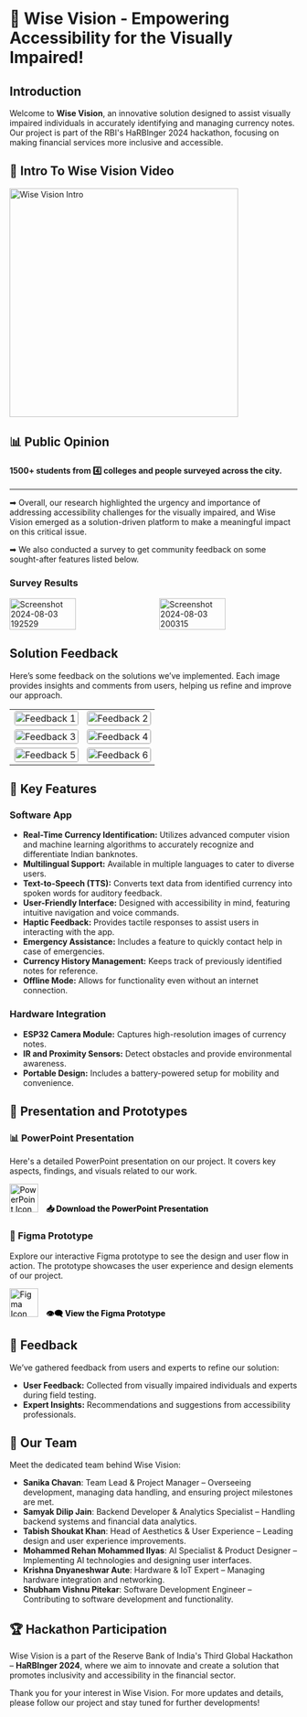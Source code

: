 # 🌟 Wise Vision - Empowering Accessibility for the Visually Impaired!

## Introduction

Welcome to **Wise Vision**, an innovative solution designed to assist visually impaired individuals in accurately identifying and managing currency notes. Our project is part of the RBI's HaRBInger 2024 hackathon, focusing on making financial services more inclusive and accessible. 

## 🎥 Intro To Wise Vision Video

<a href="https://www.youtube.com/watch?v=ie2VbtLP_94&t=8s" target="_blank">
  <img src="https://github.com/user-attachments/assets/6ecacbda-f980-4583-b8a3-4b122e28ff79" alt="Wise Vision Intro" width="400"/>
</a>

## 📊 Public Opinion

#### 1500+ students from 4️⃣ colleges and people surveyed across the city.

---

➡ Overall, our research highlighted the urgency and importance of addressing accessibility challenges for the visually impaired, and Wise Vision emerged as a solution-driven platform to make a meaningful impact on this critical issue.

➡ We also conducted a survey to get community feedback on some sought-after features listed below.

### Survey Results
<div style="display: flex; justify-content: space-between;">
  <img src="https://github.com/user-attachments/assets/4af63c09-3120-4efe-b0d3-41c710d1d381" alt="Screenshot 2024-08-03 192529" style="width: 48%;"/>
  <img src="https://github.com/user-attachments/assets/c86465c6-d2ce-48d3-b940-fe62516b6447" alt="Screenshot 2024-08-03 200315" style="width: 48%;"/>
</div>

## Solution Feedback

<p>Here’s some feedback on the solutions we’ve implemented. Each image provides insights and comments from users, helping us refine and improve our approach.</p>

<table>
  <tr>
    <td>
      <img src="https://github.com/user-attachments/assets/d21b933b-6140-417b-bcac-3bbece653fa8" alt="Feedback 1" style="width: 100%; height: auto; border: 1px solid #ccc; border-radius: 4px;"/>
    </td>
    <td>
      <img src="https://github.com/user-attachments/assets/16e5288c-7229-41c2-8af0-b52921ef718b" alt="Feedback 2" style="width: 100%; height: auto; border: 1px solid #ccc; border-radius: 4px;"/>
    </td>
  </tr>
  <tr>
    <td>
      <img src="https://github.com/user-attachments/assets/a414efca-ea13-44f0-ad2f-76bfcce97bb5" alt="Feedback 3" style="width: 100%; height: auto; border: 1px solid #ccc; border-radius: 4px;"/>
    </td>
    <td>
      <img src="https://github.com/user-attachments/assets/18c9fa35-f3ed-4f05-818b-4497834da1b4" alt="Feedback 4" style="width: 100%; height: auto; border: 1px solid #ccc; border-radius: 4px;"/>
    </td>
  </tr>
  <tr>
    <td>
      <img src="https://github.com/user-attachments/assets/34e000fb-fb5c-4b31-9dc9-1c0d63affecf" alt="Feedback 5" style="width: 100%; height: auto; border: 1px solid #ccc; border-radius: 4px;"/>
    </td>
    <td>
      <img src="https://github.com/user-attachments/assets/97e1ed43-436b-401a-a8af-0d3d281553bf" alt="Feedback 6" style="width: 100%; height: auto; border: 1px solid #ccc; border-radius: 4px;"/>
    </td>
  </tr>
</table>


## 🚀 Key Features

### **Software App**

- **Real-Time Currency Identification:** Utilizes advanced computer vision and machine learning algorithms to accurately recognize and differentiate Indian banknotes.
- **Multilingual Support:** Available in multiple languages to cater to diverse users.
- **Text-to-Speech (TTS):** Converts text data from identified currency into spoken words for auditory feedback.
- **User-Friendly Interface:** Designed with accessibility in mind, featuring intuitive navigation and voice commands.
- **Haptic Feedback:** Provides tactile responses to assist users in interacting with the app.
- **Emergency Assistance:** Includes a feature to quickly contact help in case of emergencies.
- **Currency History Management:** Keeps track of previously identified notes for reference.
- **Offline Mode:** Allows for functionality even without an internet connection.

### **Hardware Integration**

- **ESP32 Camera Module:** Captures high-resolution images of currency notes.
- **IR and Proximity Sensors:** Detect obstacles and provide environmental awareness.
- **Portable Design:** Includes a battery-powered setup for mobility and convenience.

## 📁 Presentation and Prototypes

### 📊 PowerPoint Presentation

<p>Here's a detailed PowerPoint presentation on our project. It covers key aspects, findings, and visuals related to our work.</p>

<a href="https://github.com/user-attachments/files/16481034/Wise.Vision.pptx.1.1.pdf" target="_blank" style="text-decoration: none; color: #000;">
  <img src="https://img.icons8.com/ios-filled/50/000000/powerpoint.png" alt="PowerPoint Icon" style="width: 50px; height: 50px;"/>
  <div style="display: inline-block; vertical-align: middle; margin-left: 10px;">
    <b>📥 Download the PowerPoint Presentation</b>
  </div>
</a>

### 🎨 Figma Prototype

<p>Explore our interactive Figma prototype to see the design and user flow in action. The prototype showcases the user experience and design elements of our project.</p>

<a href="https://drive.google.com/file/d/1_mh8hbbkF1SQV2VkCCl8XY_pD_ORiwYa/view?usp=sharing" target="_blank" style="text-decoration: none; color: #000;">
  <img src="https://img.icons8.com/ios-filled/50/000000/figma.png" alt="Figma Icon" style="width: 50px; height: 50px;"/>
  <div style="display: inline-block; vertical-align: middle; margin-left: 10px;">
    <b>👁️‍🗨️ View the Figma Prototype</b>
  </div>
</a>


## 📝 Feedback

We’ve gathered feedback from users and experts to refine our solution:

- **User Feedback:** Collected from visually impaired individuals and experts during field testing.
- **Expert Insights:** Recommendations and suggestions from accessibility professionals.

## 👥 Our Team

Meet the dedicated team behind Wise Vision:

- **Sanika Chavan**: Team Lead & Project Manager – Overseeing development, managing data handling, and ensuring project milestones are met.
- **Samyak Dilip Jain**: Backend Developer & Analytics Specialist – Handling backend systems and financial data analytics.
- **Tabish Shoukat Khan**: Head of Aesthetics & User Experience – Leading design and user experience improvements.
- **Mohammed Rehan Mohammed Ilyas**: AI Specialist & Product Designer – Implementing AI technologies and designing user interfaces.
- **Krishna Dnyaneshwar Aute**: Hardware & IoT Expert – Managing hardware integration and networking.
- **Shubham Vishnu Pitekar**: Software Development Engineer – Contributing to software development and functionality.

## 🏆 Hackathon Participation

Wise Vision is a part of the Reserve Bank of India's Third Global Hackathon – **HaRBInger 2024**, where we aim to innovate and create a solution that promotes inclusivity and accessibility in the financial sector.

Thank you for your interest in Wise Vision. For more updates and details, please follow our project and stay tuned for further developments!





